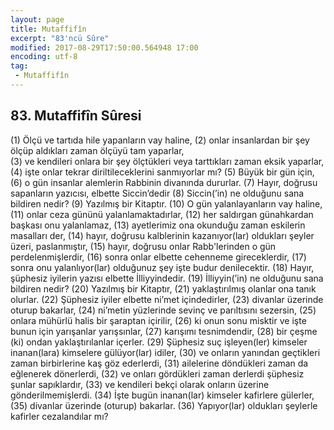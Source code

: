 ```yaml
---
layout: page
title: Mutaffifîn
excerpt: "83'ncü Sûre"
modified: 2017-08-29T17:50:00.564948 17:00
encoding: utf-8
tag: 
 - Mutaffifîn
---
```


## 83. Mutaffifîn Sûresi

(1) Ölçü ve tartıda hile yapanların vay haline,
(2) onlar insanlardan bir şey ölçüp aldıkları zaman ölçüyü tam yaparlar,	
(3) ve kendileri onlara bir şey ölçtükleri veya tarttıkları zaman eksik yaparlar,
(4) işte onlar tekrar diriltileceklerini sanmıyorlar mı?
(5) Büyük bir gün için,
(6) o gün insanlar alemlerin Rabbinin divanında dururlar.
(7) Hayır, doğrusu sapanların yazıcısı, elbette Siccin’dedir
(8) Siccin(’in) ne olduğunu sana bildiren nedir?
(9) Yazılmış bir Kitaptır.
(10) O gün yalanlayanların vay haline,
(11) onlar ceza gününü yalanlamaktadırlar,
(12) her saldırgan günahkardan başkası onu yalanlamaz,
(13) ayetlerimiz ona okunduğu zaman eskilerin masalları der,
(14) hayır, doğrusu kalblerinin kazanıyor(lar) oldukları şeyler üzeri, paslanmıştır,
(15) hayır, doğrusu onlar Rabb'lerinden o gün perdelenmişlerdir,
(16) sonra onlar elbette cehenneme gireceklerdir,
(17) sonra onu yalanlıyor(lar) olduğunuz şey işte budur denilecektir.
(18) Hayır, şüphesiz iyilerin yazısı elbette İlliyyindedir.
(19) İlliyyin(’in) ne olduğunu sana bildiren nedir?
(20) Yazılmış bir Kitaptır,
(21) yaklaştırılmış olanlar ona tanık olurlar.
(22) Şüphesiz iyiler elbette ni’met içindedirler, 
(23) divanlar üzerinde oturup bakarlar,
(24) ni’metin yüzlerinde sevinç ve parıltısını sezersin,
(25) onlara mühürlü halis bir şaraptan içirilir,
(26) ki onun sonu misktir ve işte bunun için yarışanlar yarışsınlar,
(27) karışımı tesnimdendir,
(28) bir çeşme (ki) ondan yaklaştırılanlar içerler.
(29) Şüphesiz suç işleyen(ler) kimseler inanan(lara) kimselere gülüyor(lar) idiler,
(30) ve onların yanından geçtikleri zaman birbirlerine kaş göz ederlerdi,
(31) ailelerine döndükleri zaman da eğlenerek dönerlerdi,
(32) ve onları gördükleri zaman derlerdi şüphesiz şunlar sapıklardır,
(33) ve kendileri bekçi olarak onların üzerine gönderilmemişlerdi. 
(34) İşte bugün inanan(lar) kimseler kafirlere gülerler,
(35) divanlar üzerinde (oturup) bakarlar.
(36) Yapıyor(lar) oldukları şeylerle kafirler cezalandılar mı?

